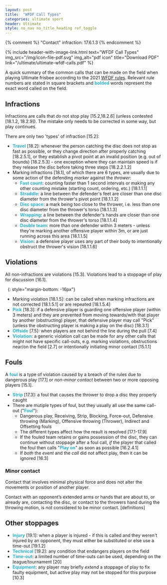 ```yaml
---
layout: post
title:  "WFDF Call Types"
categories: ultimate sport
header: Ultimate
style: no_nav no_title_heading ref_toggle
---
```


<style type="text/css">
  strong {
    color: #2dafc8;
  }
</style>

{% comment %}
"Contact" infraction: 17.6.1.3
{% endcomment %}
<div class="no-print">
{% include header-with-image-link.html text="WFDF Call Types"
  img_src="/img/icon-file-pdf.svg" img_alt="pdf icon"
  title="Download PDF"
  link="/ultimate/ultimate-wfdf-calls.pdf" %}
</div>

A quick summary of the common calls that can be made on the field when playing Ultimate frisbee according to the 2021 [WFDF rules](https://rules.wfdf.org/). Relevant rule numbers are stated in <span class="ref-link-desc">square brackets</span> and **bolded** words represent the exact word called on the field.

## Infractions

Infractions are calls that do not stop play<span class="ref-link"> [15.2,18.2.6]</span> (unless contested<span class="ref-link"> [18.1.2, 18.2.9]</span>). The mistake only needs to be corrected in some way, but play continues.

There are only two 'types' of infraction<span class="ref-link"> [15.2]</span>:
- **Travel**<span class="ref-link"> [18.2]</span>: whenever the person catching the disc does not stop as fast as possible, or they change direction after properly catching<span class="ref-link"> [18.2.5.1]</span>, or they establish a pivot point at an invalid position (e.g. out of bounds)<span class="ref-link"> [18.2.5.3]</span> - one exception where they can maintain speed is if they release the disc before taking three steps<span class="ref-link"> [18.2.2.1.2]</span>
- Marking infractions<span class="ref-link"> [18.1]</span>, of which there are 6 types, are usually due to some action of the defending *marker* against the *thrower*:
  - **Fast count**: counting faster than 1 second intervals or making any other counting mistake (starting count, ordering, etc.)<span class="ref-link"> [18.1.1.1]</span>
  - **Straddle**: a line between the defender's feet are closer than one disc diameter from the thrower's pivot point<span class="ref-link"> [18.1.1.2]</span>
  - **Disc space**: a mark being too close to the thrower, i.e. less than one disc diameter from the thrower's torso<span class="ref-link"> [18.1.1.3]</span>
  - **Wrapping**: a line between the defender's hands are closer than one disc diameter from the thrower's torso<span class="ref-link"> [18.1.1.4]</span>
  - **Double team**: more than one defender within 3 meters - unless they're marking another offensive player within 3m, or are just running across this area<span class="ref-link"> [18.1.1.5]</span>
  - **Vision**: a defensive player uses any part of their body to intentionally obstruct the thrower's vision<span class="ref-link"> [18.1.1.6]</span>

## Violations

All non-infractions are violations<span class="ref-link"> [15.3]</span>. Violations lead to a stoppage of play for discussion<span class="ref-link"> [16.1]</span>.

&nbsp;
{: style="margin-bottom: -16px"}
- Marking violation<span class="ref-link"> [18.1.5]</span>: can be called when marking infractions are not corrected<span class="ref-link"> [18.1.5.1]</span> or are repeated<span class="ref-link"> [18.1.5.4]</span>
- **Pick**<span class="ref-link"> [18.3]</span>: if a defensive player is guarding one offensive player (within 3 meters) and they are prevented from moving towards/with that player by another (obstructing) player, that defensive player may call "Pick" (unless the obstructing player is making a play on the disc)<span class="ref-link"> [18.3.1]</span>
- **Offside**<span class="ref-link"> [7.5]</span>: when players are not behind the line during the pull<span class="ref-link"> [7.4]</span>
- **Violation**: a generic violation call can be made for any other calls that might not have specific call-outs, e.g. marking violations, obstructions near/on the field<span class="ref-link"> [2.7]</span> or intentionally initiating minor contact<span class="ref-link"> [15.1.1]</span>

## Fouls

A **foul** is a type of violation caused by a breach of the rules due to dangerous play<span class="ref-link"> [17.1]</span> or *non-minor contact* between two or more opposing players<span class="ref-link"> [15.1]</span>.

- **Strip**<span class="ref-link"> [17.3]</span>: a foul that causes the thrower to drop a disc they properly caught
- There are mutiple types of foul, but they usually all use the same call-out ("**Foul**"):
  - Dangerous play, Receiving, Strip, Blocking, Force-out, Defensive throwing (Marking), Offensive throwing (Thrower), Indirect and Offsetting fouls
  - The different types affect how the result is resolved<span class="ref-link"> [17.1-17.9]</span>
  - If the fouled team retains or gains possession of the disc, they can continue without stoppage after a foul call, *if* the player that called the foul then calls "**Play on**" as soon as possible<span class="ref-link"> [16.2.4.1]</span>
  - If *both* the *event* and the *call* did not affect play, then it can be ignored<span class="ref-link"> [16.3]</span>

### Minor contact

Contact that involves minimal physical force and does not alter the movements or position of another player.

Contact with an opponent’s extended arms or hands that are about to, or already are, contacting the disc, or contact to the throwers hand during the throwing motion, is *not* considered to be minor contact.<span class="ref-link"> [definitions]</span>

## Other stoppages

- **Injury**<span class="ref-link"> [19.1]</span>: when a player is injured - if this is called and they weren't injured by an opponent, they must either be substituted or else use a time-out<span class="ref-link"> [19.1.2]</span>
- **Technical**<span class="ref-link"> [19.2]</span>: any condition that endangers players on the field
- **Time-out**: a limited number of time-outs can be used, depending on the league/tournament<span class="ref-link"> [20]</span>
- **Equipment**: any player may briefly *extend* a stoppage of play to fix faulty equipment, but active play may not be stopped for this purpose<span class="ref-link"> [10.3]</span>

